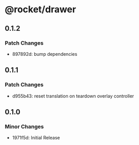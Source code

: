 # @rocket/drawer

## 0.1.2

### Patch Changes

- 897892d: bump dependencies

## 0.1.1

### Patch Changes

- d955b43: reset translation on teardown overlay controller

## 0.1.0

### Minor Changes

- 1971f5d: Initial Release
